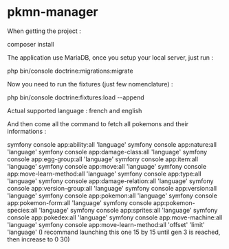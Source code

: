 # pkmn-manager

When getting the project :

composer install

The application use MariaDB, once you setup your local server, just run :

php bin/console doctrine:migrations:migrate

Now you need to run the fixtures (just few nomenclature) :

php bin/console doctrine:fixtures:load --append

Actual supported language : french and english

And then come all the command to fetch all pokemons and their informations :

symfony console app:ability:all 'language'
symfony console app:nature:all 'language'
symfony console app:damage-class:all 'language'
symfony console app:egg-group:all 'language'
symfony console app:item:all 'language'
symfony console app:move:all 'language'
symfony console app:move-learn-method:all 'language'
symfony console app:type:all 'language'
symfony console app:damage-relation:all 'language'
symfony console app:version-group:all 'language'
symfony console app:version:all 'language'
symfony console app:pokemon:all 'language'
symfony console app:pokemon-form:all 'language'
symfony console app:pokemon-species:all 'language'
symfony console app:sprites:all 'language'
symfony console app:pokedex:all 'language'
symfony console app:move-machine:all 'language'
symfony console app:move-learn-method:all 'offset' 'limit' 'language' (I recommand launching this one 15 by 15 until gen 3 is reached, then increase to 0 30)
